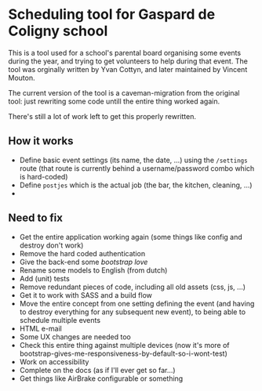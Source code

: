 # Scheduling tool for Gaspard de Coligny school

This is a tool used for a school's parental board organising some events during the year, and trying to get volunteers to help during that event. The tool was orginally written by Yvan Cottyn, and later maintained by Vincent Mouton.

The current version of the tool is a caveman-migration from the original tool: just rewriting some code untill the entire thing worked again.

There's still a lot of work left to get this properly rewritten.


## How it works
* Define basic event settings (its name, the date, ...) using the `/settings` route (that route is currently behind a username/password combo which is hard-coded)
* Define `postjes` which is the actual job (the bar, the kitchen, cleaning, ...)
* 


## Need to fix
* Get the entire application working again (some things like config and destroy don't work)
* Remove the hard coded authentication
* Give the back-end some _bootstrap love_
* Rename some models to English (from dutch)
* Add (unit) tests
* Remove redundant pieces of code, including all old assets (css, js, ...)
* Get it to work with SASS and a build flow
* Move the entire concept from one setting defining the event (and having to destroy everything for any subsequent new event), to being able to schedule multiple events
* HTML e-mail
* Some UX changes are needed too
* Check this entire thing against multiple devices (now it's more of bootstrap-gives-me-responsiveness-by-default-so-i-wont-test)
* Work on accessibility
* Complete on the docs (as if I'll ever get so far...)
* Get things like AirBrake configurable or something